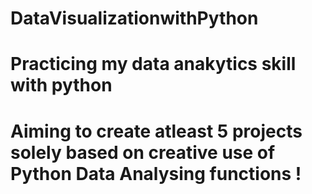 # DataVisualizationwithPython
# Practicing my data anakytics skill with python
# Aiming to create atleast 5 projects solely based on creative use of Python Data Analysing functions !
